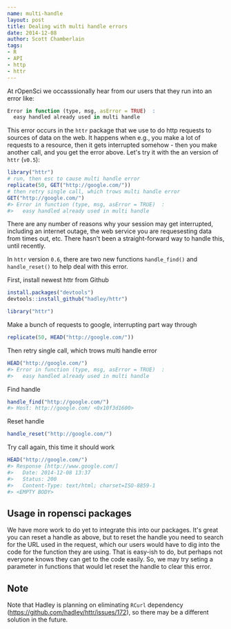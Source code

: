 ```yaml
---
name: multi-handle
layout: post
title: Dealing with multi handle errors
date: 2014-12-08
author: Scott Chamberlain
tags:
- R
- API
- http
- httr
---
```




At rOpenSci we occasssionally hear from our users that they run into an error like:

```r
Error in function (type, msg, asError = TRUE)  : 
  easy handled already used in multi handle
```

This error occurs in the `httr` package that we use to do http requests to sources of data on the web. It happens when e.g., you make a lot of requests to a resource, then it gets interrupted somehow - then you make another call, and you get the error above. Let's try it with the an version of `httr` (`v0.5`): 


```r
library("httr")
# run, then esc to cause multi handle error
replicate(50, GET("http://google.com/"))
# then retry single call, which trows multi handle error
GET("http://google.com/")
#> Error in function (type, msg, asError = TRUE)  : 
#>   easy handled already used in multi handle
```

There are any number of reasons why your session may get interrupted, including an internet outage, the web service you are requesesting data from times out, etc.  There hasn't been a straight-forward way to handle this, until recently. 

In `httr` version `0.6`, there are two new functions `handle_find()` and `handle_reset()` to help deal with this error.

First, install newest httr from Github


```r
install.packages("devtools")
devtools::install_github("hadley/httr")
```


```r
library("httr")
```

Make a bunch of requests to google, interrupting part way through


```r
replicate(50, HEAD("http://google.com/"))
```

Then retry single call, which trows multi handle error


```r
HEAD("http://google.com/")
#> Error in function (type, msg, asError = TRUE)  : 
#>   easy handled already used in multi handle
```

Find handle


```r
handle_find("http://google.com/")
#> Host: http://google.com/ <0x10f3d1600>
```

Reset handle


```r
handle_reset("http://google.com/")
```

Try call again, this time it should work


```r
HEAD("http://google.com/")
#> Response [http://www.google.com/]
#>   Date: 2014-12-08 13:37
#>   Status: 200
#>   Content-Type: text/html; charset=ISO-8859-1
#> <EMPTY BODY>
```

## Usage in ropensci packages

We have more work to do yet to integrate this into our packages. It's great you can reset a handle as above, but to reset the handle you need to search for the URL used in the request, which our users would have to dig into the code for the function they are using. That is easy-ish to do, but perhaps not everyone knows they can get to the code easily.  So, we may try seting a parameter in functions that would let reset the handle to clear this error. 

## Note

Note that Hadley is planning on eliminating `RCurl` dependency (https://github.com/hadley/httr/issues/172), so there may be a different solution in the future. 
